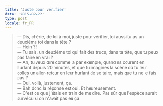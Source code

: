 ```yaml
---
title: 'Juste pour vérifier'
date: '2015-02-22'
type: post
locale: fr_FR
---
```


> — Dis, chérie, de toi à moi, juste pour vérifier, toi aussi tu as un deuxième toi dans la tête ?  
> — Hein ?!!  
> — Tu sais, un deuxième toi qui fait des trucs, dans ta tête, que tu peux pas faire en vrai ?  
> — Ah, tu veux dire comme là par exemple, quand ils courent en hurlant depuis 20 minutes, et que tu imagines la scène où tu leur colles un aller-retour en leur hurlant de se taire, mais que tu ne le fais pas ?  
> — Oui, voilà, justement, ça.  
> — Bah donc la réponse est oui. Et heureusement.  
> — C'est ce que j'étais en train de me dire. Pas sûr que l'espèce aurait survécu si on n'avait pas eu ça.

